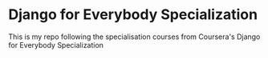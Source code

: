 # Django for Everybody Specialization
This is my repo following the specialisation courses from Coursera's Django for Everybody Specialization
